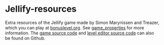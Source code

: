 # Jellify-resources

Extra resources of the Jellify game made by Simon Marynissen and Treazer, which you can play at [bonuslevel.org](https://bonuslevel.org/?ref=4219). See [game_properties](game_properties.md) for more information. The [game source code](https://github.com/SimonMarynissen/Jellify-game) and [level editor source code](https://github.com/SimonMarynissen/Jellify-editor) can also be found on Github.
